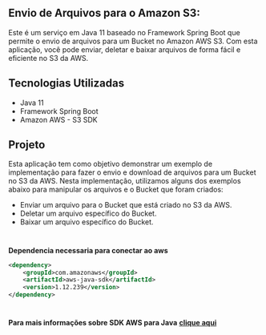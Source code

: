 ## Envio de Arquivos para o Amazon S3:

Este é um serviço em Java 11 baseado no Framework Spring Boot que permite o envio de arquivos para um Bucket no Amazon AWS S3. Com esta aplicação, você pode enviar, deletar e baixar arquivos de forma fácil e eficiente no S3 da AWS.

## **Tecnologias Utilizadas**
- Java 11
- Framework Spring Boot
- Amazon AWS - S3 SDK

## Projeto

Esta aplicação tem como objetivo demonstrar um exemplo de implementação para fazer o envio e download de arquivos para um Bucket no S3 da AWS. Nesta implementação, utilizamos alguns dos exemplos abaixo para manipular os arquivos e o Bucket que foram criados:

- Enviar um arquivo para o Bucket que está criado no S3 da AWS.
- Deletar um arquivo específico do Bucket.
- Baixar um arquivo específico do Bucket.

#
**Dependencia necessaria para conectar ao aws**
```xml
<dependency>
    <groupId>com.amazonaws</groupId>
	<artifactId>aws-java-sdk</artifactId>
	<version>1.12.239</version>
</dependency>
```
#
**Para mais informações sobre SDK AWS para Java**
**[clique aqui](https://docs.aws.amazon.com/pt_br/sdk-for-java/latest/developer-guide/using.html)**
